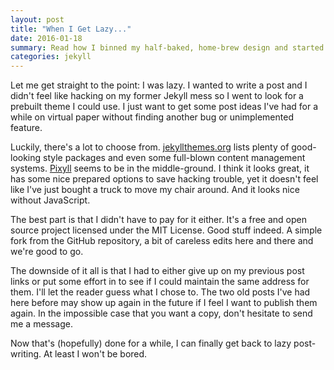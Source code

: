 ```yaml
---
layout: post
title: "When I Get Lazy..."
date: 2016-01-18
summary: Read how I binned my half-baked, home-brew design and started using the Jekyll theme Pixyll.
categories: jekyll
---
```


Let me get straight to the point: I was lazy. I wanted to write a post and I didn't feel like hacking on my former Jekyll mess so I went to look for a prebuilt theme I could use. I just want to get some post ideas I've had for a while on virtual paper without finding another bug or unimplemented feature.

Luckily, there's a lot to choose from. [jekyllthemes.org](http://jekyllthemes.org/) lists plenty of good-looking style packages and even some full-blown content management systems. [Pixyll](https://github.com/johnotander/pixyll) seems to be in the middle-ground. I think it looks great, it has some nice prepared options to save hacking trouble, yet it doesn't feel like I've just bought a truck to move my chair around. And it looks nice without JavaScript.

The best part is that I didn't have to pay for it either. It's a free and open source project licensed under the MIT License. Good stuff indeed. A simple fork from the GitHub repository, a bit of careless edits here and there and we're good to go.

The downside of it all is that I had to either give up on my previous post links or put some effort in to see if I could maintain the same address for them. I'll let the reader guess what I chose to. The two old posts I've had here before may show up again in the future if I feel I want to publish them again. In the impossible case that you want a copy, don't hesitate to send me a message.

Now that's (hopefully) done for a while, I can finally get back to lazy post-writing. At least I won't be bored.
